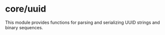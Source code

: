 # core/uuid

This module provides functions for parsing and serializing UUID strings and binary sequences.
